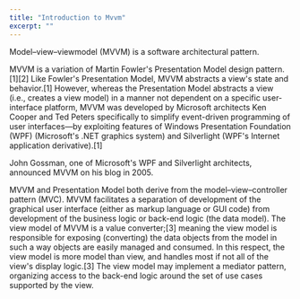 ```yaml
---
title: "Introduction to Mvvm"
excerpt: ""
---
```

Model–view–viewmodel (MVVM) is a software architectural pattern.

MVVM is a variation of Martin Fowler's Presentation Model design pattern.[1][2] Like Fowler's Presentation Model, MVVM abstracts a view's state and behavior.[1] However, whereas the Presentation Model abstracts a view (i.e., creates a view model) in a manner not dependent on a specific user-interface platform, MVVM was developed by Microsoft architects Ken Cooper and Ted Peters specifically to simplify event-driven programming of user interfaces—by exploiting features of Windows Presentation Foundation (WPF) (Microsoft's .NET graphics system) and Silverlight (WPF's Internet application derivative).[1]

John Gossman, one of Microsoft's WPF and Silverlight architects, announced MVVM on his blog in 2005.

MVVM and Presentation Model both derive from the model–view–controller pattern (MVC). MVVM facilitates a separation of development of the graphical user interface (either as markup language or GUI code) from development of the business logic or back-end logic (the data model). The view model of MVVM is a value converter;[3] meaning the view model is responsible for exposing (converting) the data objects from the model in such a way objects are easily managed and consumed. In this respect, the view model is more model than view, and handles most if not all of the view's display logic.[3] The view model may implement a mediator pattern, organizing access to the back-end logic around the set of use cases supported by the view.